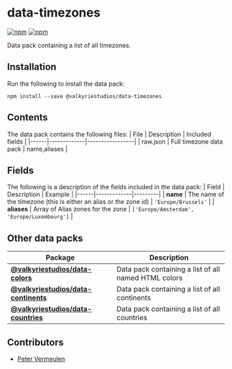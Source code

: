 # data-timezones

[![npm](https://img.shields.io/npm/v/@valkyriestudios/data-timezones.svg)](https://www.npmjs.com/package/@valkyriestudios/data-timezones)
[![npm](https://img.shields.io/npm/dm/@valkyriestudios/data-timezones.svg)](https://www.npmjs.com/package/@valkyriestudios/data-timezones)

Data pack containing a list of all timezones.

## Installation
Run the following to install the data pack:
```
npm install --save @valkyriestudios/data-timezones
```

## Contents
The data pack contains the following files:
| File | Description | Included fields |
|------|-------------|-----------------|
| raw.json | Full timezone data pack | name,aliases |

## Fields
The following is a description of the fields included in the data pack:
| Field | Description | Example |
|------|-------------|---------|
| **name** | The name of the timezone (this is either an alias or the zone id) | `'Europe/Brussels'` |
| **aliases** | Array of Alias zones for the zone | `['Europe/Amsterdam', 'Europe/Luxembourg']` |

## Other data packs
| Package | Description |
|------|-------------|
| **[@valkyriestudios/data-colors](https://www.npmjs.com/package/@valkyriestudios/data-colors)** | Data pack containing a list of all named HTML colors |
| **[@valkyriestudios/data-continents](https://www.npmjs.com/package/@valkyriestudios/data-continents)** | Data pack containing a list of all continents |
| **[@valkyriestudios/data-countries](https://www.npmjs.com/package/@valkyriestudios/data-countries)** | Data pack containing a list of all countries |

## Contributors
- [Peter Vermeulen](https://www.linkedin.com/in/petervermeulen1/)
